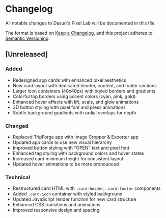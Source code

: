 # Changelog

All notable changes to Dasun's Pixel Lab will be documented in this file.

The format is based on [Keep a Changelog](https://keepachangelog.com/en/1.0.0/),
and this project adheres to [Semantic Versioning](https://semver.org/spec/v2.0.0.html).

## [Unreleased]

### Added
- Redesigned app cards with enhanced pixel aesthetics
- New card layout with dedicated header, content, and footer sections
- Larger icon containers (40x40px) with styled borders and gradients
- Colorful top borders using accent colors (cyan, pink, gold)
- Enhanced hover effects with lift, scale, and glow animations
- 3D button styling with pixel font and press animations
- Subtle background gradients with radial overlays for depth

### Changed
- Replaced TripForge app with Image Cropper & Exporter app
- Updated app cards to use new visual hierarchy
- Improved button styling with "OPEN" text and pixel font
- Enhanced tag styling with background colors and hover states
- Increased card minimum height for consistent layout
- Updated hover animations to be more pronounced

### Technical
- Restructured card HTML with `.card-header`, `.card-footer` components
- Added `.card-icon` container with styled background
- Updated JavaScript render function for new card structure
- Enhanced CSS transitions and animations
- Improved responsive design and spacing